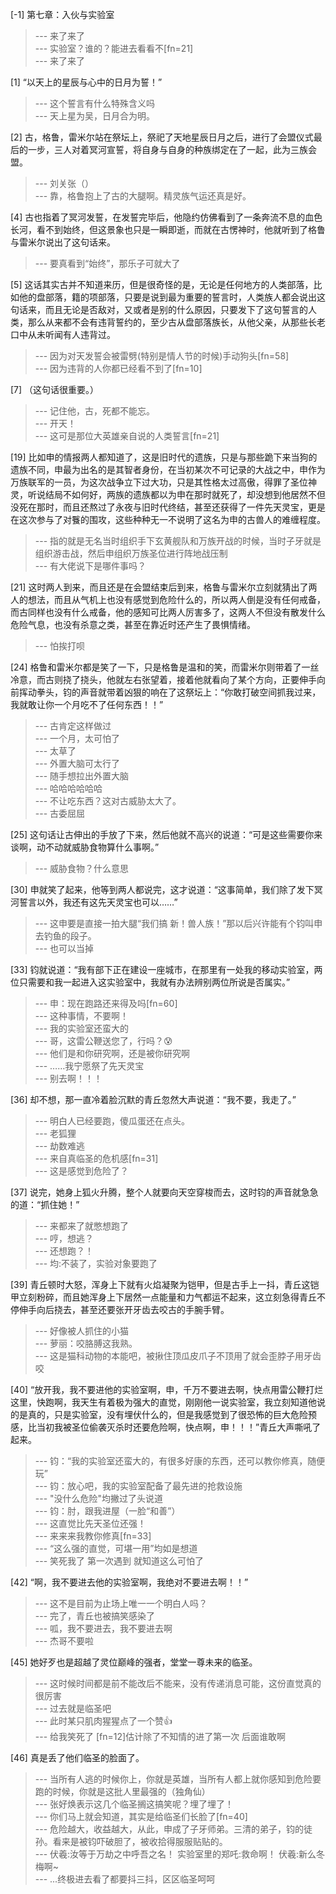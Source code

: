 
[-1] 第七章：入伙与实验室
>--- 来了来了<br>
>--- 实验室？谁的？能进去看看不[fn=21]<br>
>--- 来了来了<br>

[1] “以天上的星辰与心中的日月为誓！”
>--- 这个誓言有什么特殊含义吗<br>
>--- 天上星为吴，日月合为明。<br>

[2] 古，格鲁，雷米尔站在祭坛上，祭祀了天地星辰日月之后，进行了会盟仪式最后的一步，三人对着冥河宣誓，将自身与自身的种族绑定在了一起，此为三族会盟。
>--- 刘关张（）<br>
>--- 靠，格鲁抱上了古的大腿啊。精灵族气运还真是好。<br>

[4] 古也指着了冥河发誓，在发誓完毕后，他隐约仿佛看到了一条奔流不息的血色长河，看不到始终，但这景象也只是一瞬即逝，而就在古愣神时，他就听到了格鲁与雷米尔说出了这句话来。
>--- 要真看到“始终”，那乐子可就大了<br>

[5] 这话其实古并不知道来历，但是很奇怪的是，无论是任何地方的人类部落，比如他的盘部落，籍的项部落，只要是说到最为重要的誓言时，人类族人都会说出这句话来，而且无论是否敌对，又或者是别的什么原因，只要发下了这句誓言的人类，那么从来都不会有违背誓约的，至少古从盘部落族长，从他父亲，从那些长老口中从未听闻有人违背过。
>--- 因为对天发誓会被雷劈(特别是情人节的时候)手动狗头[fn=58]<br>
>--- 因为违背的人你都已经看不到了[fn=10]<br>

[7] （这句话很重要。）
>--- 记住他，古，死都不能忘。<br>
>--- 开天！<br>
>--- 这可是那位大英雄亲自说的人类誓言[fn=21]<br>

[19] 比如申的情报两人都知道了，这是旧时代的遗族，只是与那些跪下来当狗的遗族不同，申最为出名的是其智者身份，在当初某次不可记录的大战之中，申作为万族联军的一员，为这次战争立下过大功，只是其性格太过高傲，得罪了圣位神灵，听说结局不如何好，两族的遗族都以为申在那时就死了，却没想到他居然不但没死在那时，而且还熬过了永夜与旧时代终结，甚至还获得了一件先天灵宝，更是在这次参与了对餮的围攻，这些种种无一不说明了这名为申的古兽人的难缠程度。
>--- 指的就是无名当时组织手下玄黄舰队和万族开战的时候，当时子牙就是组织游击战，然后申组织万族圣位进行阵地战压制<br>
>--- 有大佬说下是哪件事吗？<br>

[21] 这时两人到来，而且还是在会盟结束后到来，格鲁与雷米尔立刻就猜出了两人的想法，而且从气机上也没有感觉到危险什么的，所以两人倒是没有任何戒备，而古同样也没有什么戒备，他的感知可比两人厉害多了，这两人不但没有散发什么危险气息，也没有杀意之类，甚至在靠近时还产生了畏惧情绪。
>--- 怕挨打呗<br>

[24] 格鲁和雷米尔都是笑了一下，只是格鲁是温和的笑，而雷米尔则带着了一丝冷意，而古则挠了挠头，他就左右张望着，接着他就看向了某个方向，正要伸手向前挥动拳头，钧的声音就带着凶狠的响在了这祭坛上：“你敢打破空间抓我过来，我就敢让你一个月吃不了任何东西！！”
>--- 古肯定这样做过<br>
>--- 一个月，太可怕了<br>
>--- 太草了<br>
>--- 外置大脑可太行了<br>
>--- 随手想拉出外置大脑<br>
>--- 哈哈哈哈哈哈<br>
>--- 不让吃东西？这对古威胁太大了。<br>
>--- 古委屈屈<br>

[25] 这句话让古伸出的手放了下来，然后他就不高兴的说道：“可是这些需要你来谈啊，动不动就威胁食物算什么事啊。”
>--- 威胁食物？什么意思<br>

[30] 申就笑了起来，他等到两人都说完，这才说道：“这事简单，我们除了发下冥河誓言以外，我还有这先天灵宝也可以……”
>--- 这申要是直接一拍大腿“我们搞 新！兽人族！”那以后兴许能有个钧叫申去钓鱼的段子。<br>
>--- 也可以当掉<br>

[33] 钧就说道：“我有部下正在建设一座城市，在那里有一处我的移动实验室，两位只需要和我一起进入这实验室中，我就有办法辨别两位所说是否属实。”
>--- 申：现在跑路还来得及吗[fn=60]<br>
>--- 这种事情，不要啊！<br>
>--- 我的实验室还蛮大的<br>
>--- 哥，这雷公鞭送您了，行吗？😰<br>
>--- 他们是和你研究啊，还是被你研究啊<br>
>--- ……我宁愿祭了先天灵宝<br>
>--- 别去啊！！！<br>

[36] 却不想，那一直冷着脸沉默的青丘忽然大声说道：“我不要，我走了。”
>--- 明白人已经要跑，傻瓜蛋还在点头。<br>
>--- 老狐狸<br>
>--- 劫数难逃<br>
>--- 来自真临圣的危机感[fn=31]<br>
>--- 这是感觉到危险了？<br>

[37] 说完，她身上狐火升腾，整个人就要向天空穿梭而去，这时钧的声音就急急的道：“抓住她！”
>--- 来都来了就憋想跑了<br>
>--- 哼，想逃？<br>
>--- 还想跑？！<br>
>--- 均:不装了，实验对象要跑了<br>

[39] 青丘顿时大怒，浑身上下就有火焰凝聚为铠甲，但是古手上一抖，青丘这铠甲立刻粉碎，而且她浑身上下居然一点能量和力气都运不起来，这立刻急得青丘不停伸手向后挠去，甚至还要张开牙齿去咬古的手腕手臂。
>--- 好像被人抓住的小猫<br>
>--- 萝丽：咬胳膊这我熟。<br>
>--- 这是猫科动物的本能吧，被揪住顶瓜皮爪子不顶用了就会歪脖子用牙齿咬<br>

[40] “放开我，我不要进他的实验室啊，申，千万不要进去啊，快点用雷公鞭打烂这里，快跑啊，我天生有着极为强大的直觉，刚刚他一说实验室，我立刻知道他说的是真的，只是实验室，没有埋伏什么的，但是我感觉到了很恐怖的巨大危险预感，比当初我被圣位偷袭灭杀时还要危险啊，快点啊，申！！！”青丘大声嘶吼了起来。
>--- 钧：“我的实验室还蛮大的，有很多好康的东西，还可以教你修真，随便玩”<br>
>--- 钧：放心吧，我的实验室配备了最先进的抢救设施<br>
>--- "没什么危险"均撇过了头说道<br>
>--- 钧：肘，跟我进屋（一脸“和善”）<br>
>--- 这直觉比先天圣位还强！<br>
>--- 来来来我教你修真[fn=33]<br>
>--- “这么强的直觉，可堪一用”均如是想道<br>
>--- 笑死我了 第一次遇到  就知道这么可怕了<br>

[42] “啊，我不要进去他的实验室啊，我绝对不要进去啊！！”
>--- 这不是目前为止场上唯一一个明白人吗？<br>
>--- 完了，青丘也被搞笑感染了<br>
>--- 呱，我不要进去，我不要进去啊<br>
>--- 杰哥不要啦<br>

[45] 她好歹也是超越了灵位巅峰的强者，堂堂一尊未来的临圣。
>--- 这时候时间都是前不能改后不能来，没有传递消息可能，这份直觉真的很厉害<br>
>--- 过去就是临圣吧<br>
>--- 此时某只肌肉猩猩点了一个赞👍<br>
>--- 给我笑死了   [fn=12]估计除了不知情的进了第一次   后面谁敢啊<br>

[46] 真是丢了他们临圣的脸面了。
>--- 当所有人逃的时候你上，你就是英雄，当所有人都上就你感知到危险要跑的时候，你就是这批人里最强的（独角仙）<br>
>--- 张好焕表示这几个临圣搁这搞笑呢？埋了埋了！<br>
>--- 你们马上就会知道，其实是给临圣们长脸了[fn=40]<br>
>--- 危险越大，收益越大，从此，申成了子牙师弟。三清的弟子，钧的徒孙。看来是被钧吓破胆了，被收拾得服服贴贴的。<br>
>--- 伏羲:汝等于万劫之中呼吾之名！
实验室里的郑吒:救命啊！
伏羲:新么冬梅啊~<br>
>--- ...终极进去看了都要抖三抖，区区临圣呵呵<br>
